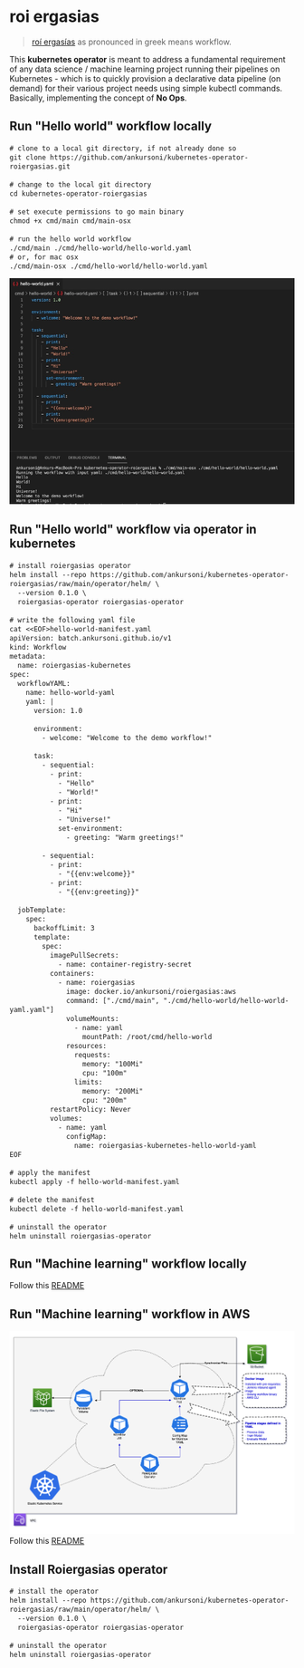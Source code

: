 # roi ergasias
> [roí ergasías](https://translate.google.com/?sl=en&tl=el&text=workflow&op=translate) as pronounced in greek means workflow.

This **kubernetes operator** is meant to address a fundamental requirement of any data science / machine learning project running their pipelines on Kubernetes - which is to quickly provision a declarative data pipeline (on demand) for their various project needs using simple kubectl commands. Basically, implementing the concept of **No Ops**.


## Run "Hello world" workflow locally
``` SH
# clone to a local git directory, if not already done so
git clone https://github.com/ankursoni/kubernetes-operator-roiergasias.git

# change to the local git directory
cd kubernetes-operator-roiergasias

# set execute permissions to go main binary
chmod +x cmd/main cmd/main-osx

# run the hello world workflow
./cmd/main ./cmd/hello-world/hello-world.yaml
# or, for mac osx
./cmd/main-osx ./cmd/hello-world/hello-world.yaml
```
![hello-world](docs/images/hello-world.png)


## Run "Hello world" workflow via operator in kubernetes
``` SH
# install roiergasias operator
helm install --repo https://github.com/ankursoni/kubernetes-operator-roiergasias/raw/main/operator/helm/ \
  --version 0.1.0 \
  roiergasias-operator roiergasias-operator

# write the following yaml file
cat <<EOF>hello-world-manifest.yaml
apiVersion: batch.ankursoni.github.io/v1
kind: Workflow
metadata:
  name: roiergasias-kubernetes
spec:
  workflowYAML:
    name: hello-world-yaml
    yaml: |
      version: 1.0

      environment:
        - welcome: "Welcome to the demo workflow!"

      task:
        - sequential:
          - print:
            - "Hello"
            - "World!"
          - print:
            - "Hi"
            - "Universe!"
            set-environment:
              - greeting: "Warm greetings!"

        - sequential:
          - print:
            - "{{env:welcome}}"
          - print:
            - "{{env:greeting}}"
      
  jobTemplate:
    spec:
      backoffLimit: 3
      template:
        spec:
          imagePullSecrets:
            - name: container-registry-secret
          containers:
            - name: roiergasias
              image: docker.io/ankursoni/roiergasias:aws
              command: ["./cmd/main", "./cmd/hello-world/hello-world-yaml.yaml"]
              volumeMounts:
                - name: yaml
                  mountPath: /root/cmd/hello-world
              resources:
                requests:
                  memory: "100Mi"
                  cpu: "100m"
                limits:
                  memory: "200Mi"
                  cpu: "200m"
          restartPolicy: Never
          volumes:
            - name: yaml
              configMap:
                name: roiergasias-kubernetes-hello-world-yaml
EOF

# apply the manifest
kubectl apply -f hello-world-manifest.yaml

# delete the manifest
kubectl delete -f hello-world-manifest.yaml

# uninstall the operator
helm uninstall roiergasias-operator
```


## Run "Machine learning" workflow locally
Follow this [README](cmd/machine-learning/README.md)


## Run "Machine learning" workflow in AWS
![topology](docs/images/aws-topology.png)
Follow this [README](cmd/machine-learning/README.md#process-data-train-ml-model--evaluate-ml-model-in-aws)


## Install Roiergasias operator
``` SH
# install the operator
helm install --repo https://github.com/ankursoni/kubernetes-operator-roiergasias/raw/main/operator/helm/ \
  --version 0.1.0 \
  roiergasias-operator roiergasias-operator

# uninstall the operator
helm uninstall roiergasias-operator
```